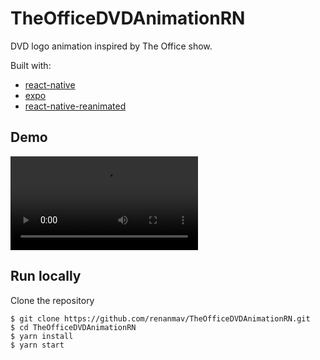 # TheOfficeDVDAnimationRN

DVD logo animation inspired by The Office show. 

Built with:
- [react-native](https://reactnative.dev/docs/getting-started)
- [expo](https://docs.expo.dev/)
- [react-native-reanimated](https://docs.swmansion.com/react-native-reanimated/docs)

## Demo

![dvd-animation-demo](./assets/dvd-animation-demo.mp4)

## Run locally

Clone the repository

```
$ git clone https://github.com/renanmav/TheOfficeDVDAnimationRN.git
$ cd TheOfficeDVDAnimationRN
$ yarn install
$ yarn start
```